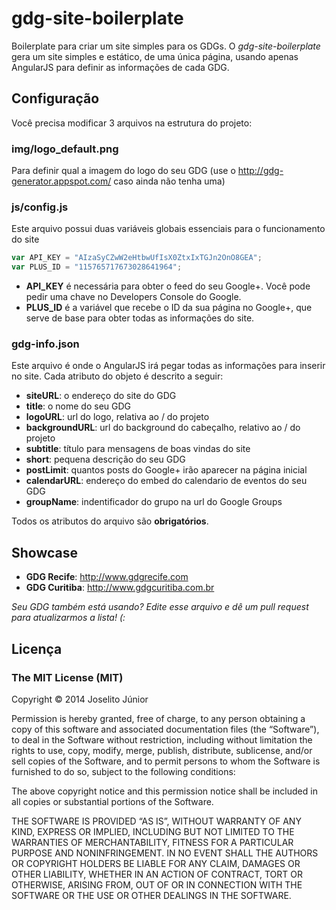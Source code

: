gdg-site-boilerplate
====================

Boilerplate para criar um site simples para os GDGs. O *gdg-site-boilerplate* gera um site simples e estático, de uma única página, usando apenas AngularJS para definir as informações de cada GDG.

## Configuração
Você precisa modificar 3 arquivos na estrutura do projeto:

### img/logo_default.png
Para definir qual a imagem do logo do seu GDG (use o http://gdg-generator.appspot.com/ caso ainda não tenha uma)

### js/config.js
Este arquivo possui duas variáveis globais essenciais para o funcionamento do site
```js
var API_KEY = "AIzaSyCZwW2eHtbwUfIsX0ZtxIxTGJn2OnO8GEA";
var PLUS_ID = "115765717673028641964";
``` 
- **API_KEY** é necessária para obter o feed do seu Google+. Você pode pedir uma chave no Developers Console do Google.
- **PLUS_ID** é a variável que recebe o ID da sua página no Google+, que serve de base para obter todas as informações do site.

### gdg-info.json
Este arquivo é onde o AngularJS irá pegar todas as informações para inserir no site. Cada atributo do objeto é descrito a seguir:
- **siteURL**: o endereço do site do GDG
- **title**: o nome do seu GDG
- **logoURL**: url do logo, relativa ao / do projeto
- **backgroundURL**: url do background do cabeçalho, relativo ao / do projeto
- **subtitle**: título para mensagens de boas vindas do site
- **short**: pequena descrição do seu GDG
- **postLimit**: quantos posts do Google+ irão aparecer na página inicial
- **calendarURL**: endereço do embed do calendario de eventos do seu GDG
- **groupName**: indentificador do grupo na url do Google Groups

Todos os atributos do arquivo são **obrigatórios**.

## Showcase
- **GDG Recife**: http://www.gdgrecife.com
- **GDG Curitiba**: http://www.gdgcuritiba.com.br

*Seu GDG também está usando? Edite esse arquivo e dê um pull request para atualizarmos a lista! (:*

## Licença
### The MIT License (MIT)
Copyright © 2014 Joselito Júnior

Permission is hereby granted, free of charge, to any person obtaining a copy of this software and associated documentation files (the “Software”), to deal in the Software without restriction, including without limitation the rights to use, copy, modify, merge, publish, distribute, sublicense, and/or sell copies of the Software, and to permit persons to whom the Software is furnished to do so, subject to the following conditions:

The above copyright notice and this permission notice shall be included in all copies or substantial portions of the Software.

THE SOFTWARE IS PROVIDED “AS IS”, WITHOUT WARRANTY OF ANY KIND, EXPRESS OR IMPLIED, INCLUDING BUT NOT LIMITED TO THE WARRANTIES OF MERCHANTABILITY, FITNESS FOR A PARTICULAR PURPOSE AND NONINFRINGEMENT. IN NO EVENT SHALL THE AUTHORS OR COPYRIGHT HOLDERS BE LIABLE FOR ANY CLAIM, DAMAGES OR OTHER LIABILITY, WHETHER IN AN ACTION OF CONTRACT, TORT OR OTHERWISE, ARISING FROM, OUT OF OR IN CONNECTION WITH THE SOFTWARE OR THE USE OR OTHER DEALINGS IN THE SOFTWARE.
